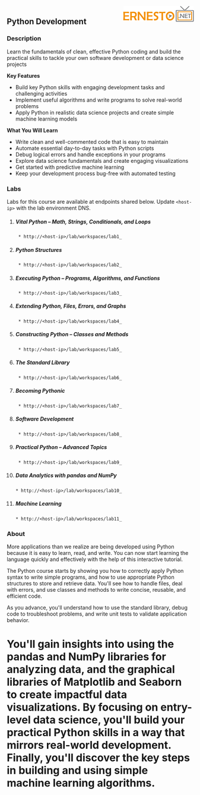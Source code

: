 <img align="right" src="./logo.png">

<h2><span style="color:red;"></span> Python Development</h2>

### Description

Learn the fundamentals of clean, effective Python coding and build the practical skills to tackle your own software development or data science projects

**Key Features**

- Build key Python skills with engaging development tasks and challenging activities
- Implement useful algorithms and write programs to solve real-world problems
- Apply Python in realistic data science projects and create simple machine learning models

**What You Will Learn**

- Write clean and well-commented code that is easy to maintain
- Automate essential day-to-day tasks with Python scripts
- Debug logical errors and handle exceptions in your programs
- Explore data science fundamentals and create engaging visualizations
- Get started with predictive machine learning
- Keep your development process bug-free with automated testing

### Labs

Labs for this course are available at endpoints shared below. Update `<host-ip>` with the lab environment DNS.

1. ##### Vital Python – Math, Strings, Conditionals, and Loops
		* http://<host-ip>/lab/workspaces/lab1_
2. ##### Python Structures
		* http://<host-ip>/lab/workspaces/lab2_
3. ##### Executing Python – Programs, Algorithms, and Functions
		* http://<host-ip>/lab/workspaces/lab3_
4. ##### Extending Python, Files, Errors, and Graphs
		* http://<host-ip>/lab/workspaces/lab4_
5. ##### Constructing Python – Classes and Methods
		* http://<host-ip>/lab/workspaces/lab5_
6. ##### The Standard Library
		* http://<host-ip>/lab/workspaces/lab6_
7. #####  Becoming Pythonic
		* http://<host-ip>/lab/workspaces/lab7_
8. ##### Software Development
		* http://<host-ip>/lab/workspaces/lab8_
9. ##### Practical Python – Advanced Topics
		* http://<host-ip>/lab/workspaces/lab9_
10. ##### Data Analytics with pandas and NumPy
		* http://<host-ip>/lab/workspaces/lab10_
11. ##### Machine Learning
		* http://<host-ip>/lab/workspaces/lab11_

### About


More applications than we realize are being developed using Python because it is easy to learn, read, and write. You can now start learning the language quickly and effectively with the help of this interactive tutorial.

The Python course starts by showing you how to correctly apply Python syntax to write simple programs, and how to use appropriate Python structures to store and retrieve data. You'll see how to handle files, deal with errors, and use classes and methods to write concise, reusable, and efficient code.

As you advance, you'll understand how to use the standard library, debug code to troubleshoot problems, and write unit tests to validate application behavior.

You'll gain insights into using the pandas and NumPy libraries for analyzing data, and the graphical libraries of Matplotlib and Seaborn to create impactful data visualizations. By focusing on entry-level data science, you'll build your practical Python skills in a way that mirrors real-world development. Finally, you'll discover the key steps in building and using simple machine learning algorithms.
=